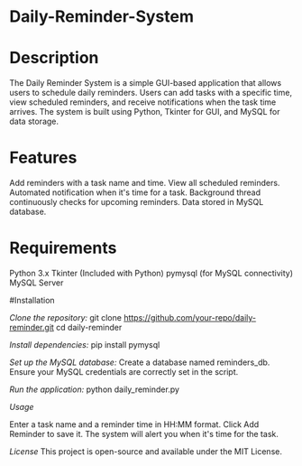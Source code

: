 # Daily-Reminder-System

# Description

The Daily Reminder System is a simple GUI-based application that allows users to schedule daily reminders. Users can add tasks with a specific time, view scheduled reminders, and receive notifications when the task time arrives. The system is built using Python, Tkinter for GUI, and MySQL for data storage.

# Features

Add reminders with a task name and time.
View all scheduled reminders.
Automated notification when it's time for a task.
Background thread continuously checks for upcoming reminders.
Data stored in MySQL database.

# Requirements

Python 3.x
Tkinter (Included with Python)
pymysql (for MySQL connectivity)
MySQL Server

#Installation

_Clone the repository:_
git clone https://github.com/your-repo/daily-reminder.git
cd daily-reminder

_Install dependencies:_
pip install pymysql

_Set up the MySQL database:_
Create a database named reminders_db.
Ensure your MySQL credentials are correctly set in the script.

_Run the application:_
python daily_reminder.py

_Usage_

Enter a task name and a reminder time in HH:MM format.
Click Add Reminder to save it.
The system will alert you when it's time for the task.

_License_
This project is open-source and available under the MIT License.
